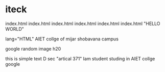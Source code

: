 # iteck
index.html
index.html
index.html
index.html
index.html
index.html
"HELLO WORLD"


lang="HTML"
AIET collge of mijar shobavana campus

google
random image
h20


this is simple text
D sec
"artical 371"
Iam student studing in AIET collge
google
